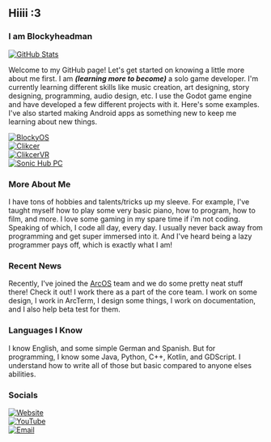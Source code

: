 ## Hiiii :3
### I am Blockyheadman

[![GitHub Stats](https://github-readme-stats.vercel.app/api?username=Blockyheadman&show_icons=true&theme=aura)](https://github.com/Blockyheadman)

Welcome to my GitHub page! Let's get started on knowing a little more about me first.
I am ***(learning more to become)*** a solo game developer. I'm currently learning different skills like music creation, art designing, story designing, programming, audio design, etc. I use the Godot game engine and have developed a few different projects with it. Here's some examples. I've also started making Android apps as something new to keep me learning about new things.

[![BlockyOS](https://img.shields.io/badge/BlockyOS-Repo-5900ff?style=for-the-badge&logo=github)](https://github.com/Blockyheadman/BlockyOS)<br>
[![Clikcer](https://img.shields.io/badge/Clikcer-Repo-lightgreen?style=for-the-badge&logo=github)](https://github.com/Blockyheadman/Clikcer)<br>
[![ClikcerVR](https://img.shields.io/badge/ClikcerVR-Repo-lightblue?style=for-the-badge&logo=github)](https://github.com/Blockyheadman/ClikcerVR)<br>
[![Sonic Hub PC](https://img.shields.io/badge/Sonic%20Hub-Archive-blue?style=for-the-badge&logo=github)](https://github.com/Blockyheadman/SonicHubPC)

### More About Me
I have tons of hobbies and talents/tricks up my sleeve. For example, I've taught myself how to play some very basic piano, how to program, how to film, and more. I love some gaming in my spare time if i'm not coding. Speaking of which, I code all day, every day. I usually never back away from programming and get super immersed into it. And I've heard being a lazy programmer pays off, which is exactly what I am!

### Recent News
Recently, I've joined the [ArcOS](https://github.com/Izk-ArcOS) team and we do some pretty neat stuff there! Check it out! I work there as a part of the core team. I work on some design, I work in ArcTerm, I design some things, I work on documentation, and I also help beta test for them.

### Languages I Know
I know English, and some simple German and Spanish. But for programming, I know some Java, Python, C++, Kotlin, and GDScript. I understand how to write all of those but basic compared to anyone elses abilities.

### Socials
[![Website](https://img.shields.io/badge/Website-Blocky%20Home-00ffd7?style=for-the-badge&logo=Google%20Chrome)](https://blockyheadman.wixsite.com/blocky-home)<br>
[![YouTube](https://img.shields.io/badge/Youtube-Blockyheadman-ff0000?style=for-the-badge&logo=YouTube)](https://youtube.com/@blockyheadman)<br>
[![Email](https://img.shields.io/badge/Email-blocky@arcapi.nl-24a7ff?style=for-the-badge&logo=Gmail)](mailto:blocky@arcapi.nl)

<!---
Blockyheadman/Blockyheadman is a ✨ special ✨ repository because its `README.md` (this file) appears on your GitHub profile.
You can click the Preview link to take a look at your changes.
--->

